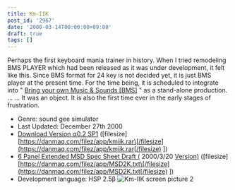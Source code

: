 ```yaml
---
title: Km-IIK
post_id: '2967'
date: '2000-03-14T00:00:00+09:00'
draft: true
tags: []
---
```


Perhaps the first keyboard mania trainer in history. When I tried remodeling BMS PLAYER which had been released as it was under development, it felt like this. Since BMS format for 24 key is not decided yet, it is just BMS player at the present time. For the time being, it is scheduled to integrate into " [Bring your own Music & Sounds \[BMS\]](https://danmaq.com/bms-bring) " as a stand-alone production. ... ... It was an object. It is also the first time ever in the early stages of frustration.

*   Genre: sound gee simulator
*   Last Updated: December 27th 2000
*   [Download Version α0.2 SP1](https://danmaq.com/filez/app/kmiik.rar) (\[filesize\] [https://danmaq.com/filez/app/kmiik.rar\[/filesize](https://danmaq.com/filez/app/kmiik.rar[/filesize) \])
*   [6 Panel Extended MSD Spec Sheet Draft (](https://danmaq.com/filez/app/MSD2K.txt) 2000/3/20 [Version)](https://danmaq.com/filez/app/MSD2K.txt) (\[filesize\] [https://danmaq.com/filez/app/MSD2K.txt\[/filesize](https://danmaq.com/filez/app/MSD2K.txt[/filesize) \])
*   Development language: HSP 2.5β ![Km-IIK screen picture 2](https://danmaq.com/wp-content/uploads/2013/11/km_pic2.png)
